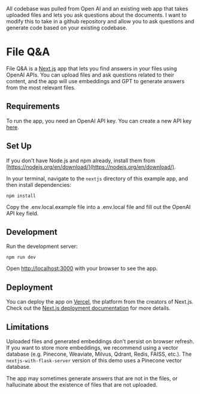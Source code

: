 All codebase was pulled from Open AI and an existing web app that takes uploaded files and lets you ask questions about the documents. I want to modify this to take in a github repository and allow you to ask questions and generate code based on your existing codebase.

# File Q&A

File Q&A is a [Next.js](https://nextjs.org/) app that lets you find answers in your files using OpenAI APIs. You can upload files and ask questions related to their content, and the app will use embeddings and GPT to generate answers from the most relevant files.

## Requirements

To run the app, you need an OpenAI API key. You can create a new API key [here](https://beta.openai.com/account/api-keys).

## Set Up

If you don't have Node.js and npm already, install them from [https://nodejs.org/en/download/](https://nodejs.org/en/download/).

In your terminal, navigate to the `nextjs` directory of this example app, and then install dependencies:

```
npm install
```

Copy the .env.local.example file into a .env.local file and fill out the OpenAI API key field.

## Development

Run the development server:

```
npm run dev
```

Open [http://localhost:3000](http://localhost:3000) with your browser to see the app.

## Deployment

You can deploy the app on [Vercel](https://vercel.com/new?utm_medium=default-template&filter=next.js&utm_source=create-next-app&utm_campaign=create-next-app-readme), the platform from the creators of Next.js. Check out the [Next.js deployment documentation](https://nextjs.org/docs/deployment) for more details.

## Limitations

Uploaded files and generated embeddings don't persist on browser refresh. If you want to store more embeddings, we recommend using a vector database (e.g. Pinecone, Weaviate, Milvus, Qdrant, Redis, FAISS, etc.). The `nextjs-with-flask-server` version of this demo uses a Pinecone vector database.

The app may sometimes generate answers that are not in the files, or hallucinate about the existence of files that are not uploaded.
